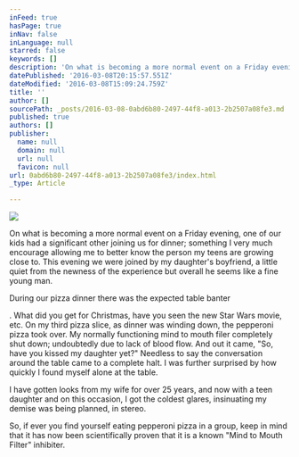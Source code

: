 ```yaml
---
inFeed: true
hasPage: true
inNav: false
inLanguage: null
starred: false
keywords: []
description: 'On what is becoming a more normal event on a Friday evening, one of our kids had a significant other joining us for dinner; something I very much encourage allowing me to better know the person my teens are growing close to. This evening we were joined by my daughter’s boyfriend, a little quiet from the newness of the experience but overall he seems like a fine young man.'
datePublished: '2016-03-08T20:15:57.551Z'
dateModified: '2016-03-08T15:09:24.759Z'
title: ''
author: []
sourcePath: _posts/2016-03-08-0abd6b80-2497-44f8-a013-2b2507a08fe3.md
published: true
authors: []
publisher:
  name: null
  domain: null
  url: null
  favicon: null
url: 0abd6b80-2497-44f8-a013-2b2507a08fe3/index.html
_type: Article

---
```

![](https://the-grid-user-content.s3-us-west-2.amazonaws.com/931e13b1-cf72-462c-bd42-1a7ee0b176d5.jpg)

On what is becoming a more normal event on a Friday evening, one of our kids had a significant other joining us for dinner; something I very much encourage allowing me to better know the person my teens are growing close to. This evening we were joined by my daughter's boyfriend, a little quiet from the newness of the experience but overall he seems like a fine young man.

During our pizza dinner there was the expected table banter

. What did you get for Christmas, have you seen the new Star Wars movie, etc. On my third pizza slice, as dinner was winding down, the pepperoni pizza took over. My normally functioning mind to mouth filer completely shut down; undoubtedly due to lack of blood flow. And out it came, "So, have you kissed my daughter yet?" Needless to say the conversation around the table came to a complete halt. I was further surprised by how quickly I found myself alone at the table.

I have gotten looks from my wife for over 25 years, and now with a teen daughter and on this occasion, I got the coldest glares, insinuating my demise was being planned, in stereo.

So, if ever you find yourself eating pepperoni pizza in a group, keep in mind that it has now been scientifically proven that it is a known "Mind to Mouth Filter" inhibiter.